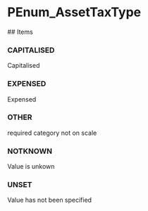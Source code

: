 # PEnum_AssetTaxType

<!-- end of definition -->## Items

### CAPITALISED
Capitalised

### EXPENSED
Expensed

### OTHER
required category not on scale

### NOTKNOWN
Value is unkown

### UNSET
Value has not been specified
